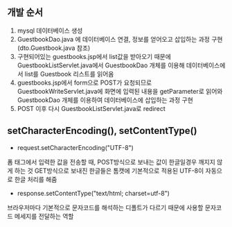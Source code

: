 ## 개발 순서
1. mysql 데이터베이스 생성
2. GuestbookDao.java 에 데이터베이스 연결, 정보를 얻어오고 삽입하는 과정 구현 (dto.Guestbook.java 참조)
3. 구현되어있는 guestbooks.jsp에서 list값을 받아오기 때문에 GuestbookListServlet.java에서 GuestbookDao 개체를 
이용해 데이터베이스에서 list를 Guestbook 리스트를 읽어옴
4. guestbooks.jsp에서 form으로 POST가 요청되므로 GuestbookWriteServlet.java에 화면에 입력된 내용을 getParameter로 읽어와 GuestbookDao 개체를 이용하여
데이터베이스에 삽입하는 과정 구현
5. POST 이후 다시 GuestbookListServlet.java로 redirect


## setCharacterEncoding(), setContentType()
* request.setCharacterEncoding("UTF-8")

폼 태그에서 입력한 값을 전송할 때, POST방식으로 보내는 값이 한글일경우 깨지지 않게 하는 것
GET방식으로 보내진 한글들은 톰캣에 기본적으로 적용된 UTF-8이 자동으로 한글 처리를 해줌

* response.setContentType("text/html; charset=utf-8")

브라우저마다 기본적으로 문자코드를 해석하는 디폴트가 다르기 때문에 사용할 문자코드 메세지를 전달하는 역할
